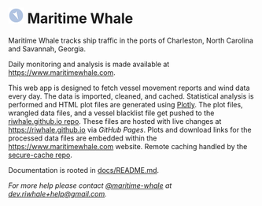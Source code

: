# ![Logo](assets/logo_32.png) Maritime Whale

Maritime Whale tracks ship traffic in the ports of Charleston, North Carolina
and Savannah, Georgia.

Daily monitoring and analysis is made available at
https://www.maritimewhale.com.

This web app is designed to fetch vessel movement reports and wind data every
day. The data is imported, cleaned, and cached. Statistical analysis is
performed and HTML plot files are generated using [Plotly](https://plotly.com/).
The plot files, wrangled data files, and a vessel blacklist file get pushed to
the [riwhale.github.io repo](https://github.com/riwhale/riwhale.github.io/).
These files are hosted with live changes at https://riwhale.github.io via
_GitHub Pages_. Plots and download links for the processed data files are
embedded within the https://www.maritimewhale.com website. Remote caching
handled by the [secure-cache repo](https://github.com/riwhale/secure-cache).

Documentation is rooted in [docs/README.md](docs/README.md).

_For more help please contact [@maritime-whale](https://github.com/maritime-whale) at [dev.riwhale+help@gmail.com](mailto:dev.riwhale+help@gmail.com)._

